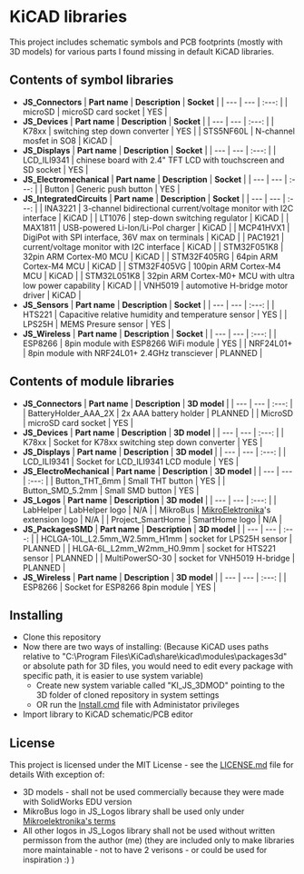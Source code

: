 # KiCAD libraries
This project includes schematic symbols and PCB footprints (mostly with 3D models) for various parts I found missing
in default KiCAD libraries.

## Contents of symbol libraries
* **JS_Connectors**
    | **Part name** | **Description** | **Socket** | 
    | --- | --- | :---: | 
    | microSD | microSD card socket | YES | 
* **JS_Devices**
    | **Part name** | **Description** | **Socket** | 
    | --- | --- | :---: | 
    | K78xx | switching step down converter | YES | 
    | STS5NF60L | N-channel mosfet in SO8 | KiCAD | 
* **JS_Displays**
    | **Part name** | **Description** | **Socket** | 
    | --- | --- | :---: | 
    | LCD_ILI9341 | chinese board with 2.4" TFT LCD with touchscreen and SD socket | YES | 
* **JS_Electromechanical**
    | **Part name** | **Description** | **Socket** | 
    | --- | --- | :---: | 
    | Button | Generic push button | YES | 
* **JS_IntegratedCircuits**
    | **Part name** | **Description** | **Socket** | 
    | --- | --- | :---: | 
    | INA3221 | 3-channel bidirectional current/voltage monitor with I2C interface | KiCAD | 
    | LT1076 | step-down switching regulator | KiCAD | 
    | MAX1811 | USB-powered Li-Ion/Li-Pol charger | KiCAD | 
    | MCP41HVX1 | DigiPot with SPI interface, 36V max on terminals | KiCAD | 
    | PAC1921 | current/voltage monitor with I2C interface | KiCAD | 
    | STM32F051K8 | 32pin ARM Cortex-M0 MCU | KiCAD | 
    | STM32F405RG | 64pin ARM Cortex-M4 MCU | KiCAD | 
    | STM32F405VG | 100pin ARM Cortex-M4 MCU | KiCAD | 
    | STM32L051K8 | 32pin ARM Cortex-M0+ MCU with ultra low power capability | KiCAD | 
    | VNH5019 | automotive H-bridge motor driver | KiCAD | 
* **JS_Sensors**
    | **Part name** | **Description** | **Socket** | 
    | --- | --- | :---: | 
    | HTS221 | Capacitive relative humidity and temperature sensor | YES | 
    | LPS25H | MEMS Presure sensor | YES | 
* **JS_Wireless**
    | **Part name** | **Description** | **Socket** | 
    | --- | --- | :---: | 
    | ESP8266 | 8pin module with ESP8266 WiFi module | YES | 
    | NRF24L01+ | 8pin module with NRF24L01+ 2.4GHz transciever | PLANNED | 

## Contents of module libraries
* **JS_Connectors**
    | **Part name** | **Description** | **3D model** | 
    | --- | --- | :---: | 
    | BatteryHolder_AAA_2X | 2x AAA battery holder | PLANNED | 
    | MicroSD | microSD card socket | YES | 
* **JS_Devices**
    | **Part name** | **Description** | **3D model** | 
    | --- | --- | :---: | 
    | K78xx | Socket for K78xx switching step down converter | YES | 
* **JS_Displays**
    | **Part name** | **Description** | **3D model** | 
    | --- | --- | :---: | 
    | LCD_ILI9341 | Socket for LCD_ILI9341 LCD module | YES | 
* **JS_ElectroMechanical**
    | **Part name** | **Description** | **3D model** | 
    | --- | --- | :---: | 
    | Button_THT_6mm | Small THT button | YES | 
    | Button_SMD_5.2mm | Small SMD button | YES | 
* **JS_Logos**
    | **Part name** | **Description** | **3D model** | 
    | --- | --- | :---: | 
    | LabHelper | LabHelper logo | N/A | 
    | MikroBus | [MikroElektronika](https://www.mikroe.com/)'s extension logo | N/A | 
    | Project_SmartHome | SmartHome logo | N/A | 
* **JS_PackagesSMD**
    | **Part name** | **Description** | **3D model** | 
    | --- | --- | :---: | 
    | HCLGA-10L_L2.5mm_W2.5mm_H1mm | socket for LPS25H sensor | PLANNED | 
    | HLGA-6L_L2mm_W2mm_H0.9mm | socket for HTS221 sensor | PLANNED | 
    | MultiPowerSO-30 | socket for VNH5019 H-bridge | PLANNED | 
* **JS_Wireless**
    | **Part name** | **Description** | **3D model** | 
    | --- | --- | :---: | 
    | ESP8266 | Socket for ESP8266 8pin module | YES | 

## Installing
* Clone this repository
* Now there are two ways of installing:
(Because KiCAD uses paths relative to "C:\Program Files\KiCad\share\kicad\modules\packages3d" or absolute path for 3D files,
you would need to edit every package with specific path, it is easier to use system variable) 
    * Create new system variable called "KI_JS_3DMOD" pointing to the 3D folder of cloned repository in system settings
    * OR run the [Install.cmd](Install.cmd) file with Administator privileges
* Import library to KiCAD schematic/PCB editor

## License
This project is licensed under the MIT License - see the [LICENSE.md](LICENSE.md) file for details
With exception of:
* 3D models - shall not be used commercially because they were made with SolidWorks EDU version
* MikroBus logo in JS_Logos library shall be used only under [Mikroelektronika's terms](https://www.mikroe.com/mikrobus/)
* All other logos in JS_Logos library shall not be used without written permisson from the author (me)
(they are included only to make libraries more maintainable - not to have 2 verisons -  or could be used for inspiration :) )